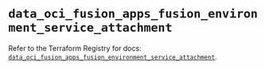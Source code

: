# `data_oci_fusion_apps_fusion_environment_service_attachment`

Refer to the Terraform Registry for docs: [`data_oci_fusion_apps_fusion_environment_service_attachment`](https://registry.terraform.io/providers/hashicorp/oci/7.19.0/docs/data-sources/fusion_apps_fusion_environment_service_attachment).
